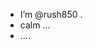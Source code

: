 - I’m @rush850 .
- calm ...
- ....

<!---
rush850/rush850 is a ✨ special ✨ repository because its `README.md` (this file) appears on your GitHub profile.
You can click the Preview link to take a look at your changes.
--->
